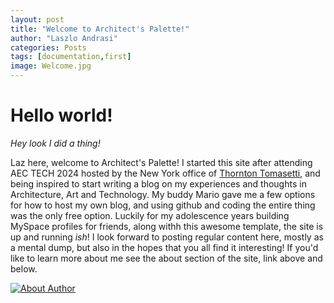 ```yaml
---
layout: post
title: "Welcome to Architect's Palette!"
author: "Laszlo Andrasi"
categories: Posts
tags: [documentation,first]
image: Welcome.jpg
---
```


# Hello world!
*Hey look I did a thing!*

Laz here, welcome to Architect's Palette! I started this site after attending AEC TECH 2024 hosted by the New York office of [Thornton Tomasetti](https://www.thorntontomasetti.com/), and being inspired to start writing a blog on my experiences and thoughts in Architecture, Art and Technology. My buddy Mario gave me a few options for how to host my own blog, and using github and coding the entire thing was the only free option. Luckily for my adolescence years building MySpace profiles for friends, along withh this awesome template, the site is up and running *ish*! I look forward to posting regular content here, mostly as a mental dump, but also in the hopes that you all find it interesting! If you'd like to learn more about me see the about section of the site, link above and below.

[![About Author](https://laz-ap.github.io/thoughts/assets/img/About_Author_WC.jpg)](https://laz-ap.github.io/thoughts/about)

